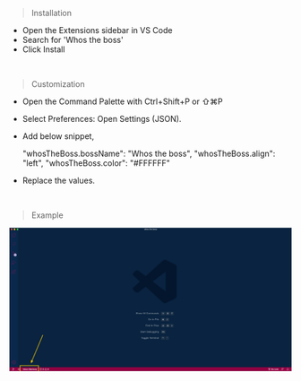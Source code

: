 > Installation

- Open the Extensions sidebar in VS Code
- Search for 'Whos the boss'
- Click Install

<br />

> Customization

- Open the Command Palette with Ctrl+Shift+P or ⇧⌘P

- Select Preferences: Open Settings (JSON).

- Add below snippet,

    "whosTheBoss.bossName": "Whos the boss",
    "whosTheBoss.align": "left",
    "whosTheBoss.color": "#FFFFFF"

- Replace the values.

<br />


> Example

<img src="https://raw.githubusercontent.com/varunpbardwaj/whos-the-boss/master/display.png"  alt="DISPLAY">